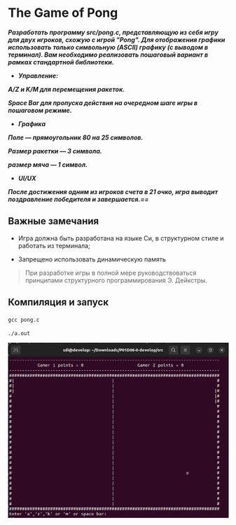 # The Game of Pong


***Разработать программу src/pong.c, представляющую из себя игру для двух 
игроков, схожую с игрой "Pong". Для отображения графики использовать только символьную (ASCII) 
графику (с выводом в терминал). Вам необходимо реализовать пошаговый вариант в рамках стандартной библиотеки.*** 

* ***Управление:***
  
***A/Z и K/M для перемещения ракеток.***

***Space Bar для пропуска действия на очередном шаге игры в пошаговом режиме.***

* ***Графика***

***Поле — прямоугольник 80 на 25 символов.***

***Размер ракетки — 3 символа.***

***размер мяча — 1 символ.***

* ***UI/UX***

***После достижения одним из игроков счета в 21 очко, игра выводит поздравление победителя и завершается.==*** 


## Важные замечания

* Игра должна быть разработана на языке Си, в структурном стиле и работать из терминала;
  
* Запрещено использовать динамическую память

> При разработке игры в полной мере руководствоваться принципами структурного программирования Э. Дейкстры.

## Компиляция и запуск

`gcc pong.c`

`./a.out`

![pong](img/pong.png)
